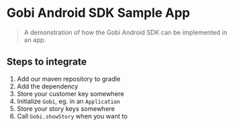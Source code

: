 # Gobi Android SDK Sample App

> A demonstration of how the Gobi Android SDK can be implemented in an app.

## Steps to integrate

1. Add our maven repository to gradle
2. Add the dependency
3. Store your customer key somewhere
4. Initialize `Gobi`, eg. in an `Application`
5. Store your story keys somewhere
6. Call `Gobi.showStory` when you want to

